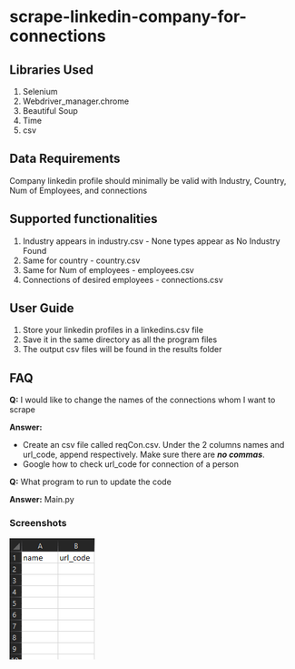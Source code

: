 # scrape-linkedin-company-for-connections

## Libraries Used
1. Selenium 
2. Webdriver_manager.chrome
3. Beautiful Soup
4. Time
5. csv


## Data Requirements
Company linkedin profile should minimally be valid with Industry, Country, Num of Employees, and connections


## Supported functionalities
1. Industry appears in industry.csv - None types appear as No Industry Found
2. Same for country - country.csv
3. Same for Num of employees - employees.csv
4. Connections of desired employees - connections.csv


## User Guide
1. Store your linkedin profiles in a linkedins.csv file
2. Save it in the same directory as all the program files
3. The output csv files will be found in the results folder

## FAQ
**Q:** I would like to change the names of the connections whom I want to scrape


**Answer:** 
- Create an csv file called reqCon.csv. Under the 2 columns names and url_code, append respectively. Make sure there are **_no commas_**.
- Google how to check url_code for connection of a person


**Q:** What program to run to update the code


**Answer:**   Main.py




### Screenshots
<img src='screenshots/reqconexample.png' >
